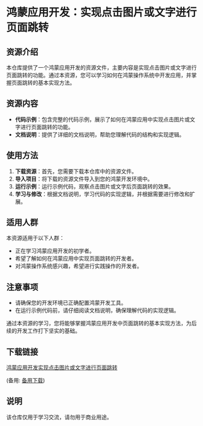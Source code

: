 # 鸿蒙应用开发：实现点击图片或文字进行页面跳转

## 资源介绍

本仓库提供了一个鸿蒙应用开发的资源文件，主要内容是实现点击图片或文字进行页面跳转的功能。通过本资源，您可以学习如何在鸿蒙操作系统中开发应用，并掌握页面跳转的基本实现方法。

## 资源内容

- **代码示例**：包含完整的代码示例，展示了如何在鸿蒙应用中实现点击图片或文字进行页面跳转的功能。
- **文档说明**：提供了详细的文档说明，帮助您理解代码的结构和实现逻辑。

## 使用方法

1. **下载资源**：首先，您需要下载本仓库中的资源文件。
2. **导入项目**：将下载的资源文件导入到您的鸿蒙开发环境中。
3. **运行示例**：运行示例代码，观察点击图片或文字后页面跳转的效果。
4. **学习与修改**：根据文档说明，学习代码的实现逻辑，并根据需要进行修改和扩展。

## 适用人群

本资源适用于以下人群：

- 正在学习鸿蒙应用开发的初学者。
- 希望了解如何在鸿蒙应用中实现页面跳转的开发者。
- 对鸿蒙操作系统感兴趣，希望进行实践操作的开发者。

## 注意事项

- 请确保您的开发环境已正确配置鸿蒙开发工具。
- 在运行示例代码前，请仔细阅读文档说明，确保理解代码的实现逻辑。

通过本资源的学习，您将能够掌握鸿蒙应用开发中页面跳转的基本实现方法，为后续的开发工作打下坚实的基础。

## 下载链接
[鸿蒙应用开发实现点击图片或文字进行页面跳转](https://pan.quark.cn/s/9aea04847e77) 

(备用: [备用下载](https://pan.baidu.com/s/1Sc3qJHu8V4p4tdcJ7lw6IQ?pwd=1234))

## 说明

该仓库仅用于学习交流，请勿用于商业用途。
